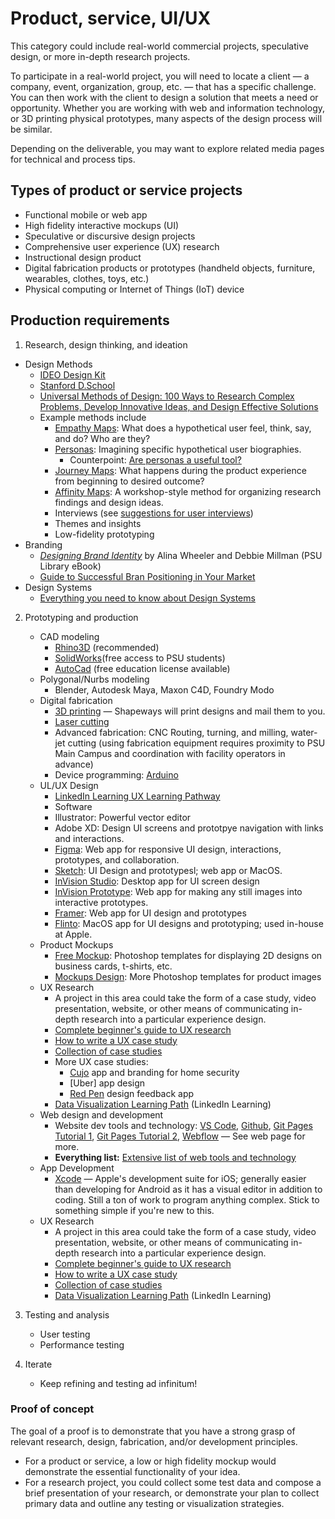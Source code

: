 # Product, service, UI/UX

This category could include real-world commercial projects, speculative design, or more in-depth research projects. 

To participate in a real-world project, you will need to locate a client — a company, event, organization, group, etc. — that has a specific challenge. You can then work with the client to design a solution that meets a need or opportunity. Whether you are working with web and information technology, or 3D printing physical prototypes, many aspects of the design process will be similar.

Depending on the deliverable, you may want to explore related media pages for technical and process tips. 

## Types of product or service projects

* Functional mobile or web app
* High fidelity interactive mockups \(UI\)
* Speculative or discursive design projects
* Comprehensive user experience \(UX\) research 
* Instructional design product
* Digital fabrication products or prototypes \(handheld objects, furniture, wearables, clothes, toys, etc.\)
* Physical computing or Internet of Things \(IoT\) device 


## Production requirements

1. Research, design thinking, and ideation
  * Design Methods
    * [IDEO Design Kit](http://www.designkit.org/methods)
    * [Stanford D.School](https://dschool.stanford.edu/resources/the-bootcamp-bootleg)
    * [Universal Methods of Design: 100 Ways to Research Complex Problems, Develop Innovative Ideas, and Design Effective Solutions](https://www.amazon.com/Universal-Methods-Design-Innovative-Effective/dp/1592537561/)
    * Example methods include
      * [Empathy Maps](https://www.nngroup.com/articles/empathy-mapping/): What does a hypothetical user feel, think, say, and do? Who are they?
      * [Personas](https://www.nngroup.com/articles/persona/): Imagining specific hypothetical user biographies. 
          * Counterpoint: [Are personas a useful tool?](https://www.thefountaininstitute.com/blog/skepticism-and-ux-personas)
      * [Journey Maps](https://www.nngroup.com/articles/journey-mapping-101/): What happens during the product experience from beginning to desired outcome? 
      * [Affinity Maps](https://www.nngroup.com/articles/affinity-diagram/): A workshop-style method for organizing research findings and design ideas. 
      * Interviews \(see [suggestions for user interviews](https://uxdesign.cc/how-to-conduct-user-interviews-fe4b8c34b0b7)\)
      * Themes and insights
      * Low-fidelity prototyping
  * Branding
    * [*Designing Brand Identity*](https://ebookcentral.proquest.com/lib/pensu/reader.action?docID=5014629) by Alina Wheeler and Debbie Millman \(PSU Library eBook\)
    * [ Guide to Successful Bran Positioning in Your Market](https://blog.hubspot.com/sales/brand-positioning-strategy)
  * Design Systems
    * [Everything you need to know about Design Systems](https://uxdesign.cc/everything-you-need-to-know-about-design-systems-54b109851969)

2. Prototyping and production
   * CAD modeling
     * [Rhino3D](https://www.rhino3d.com/) \(recommended\)
     * [SolidWorks](https://www.solidworks.com/)\(free access to PSU students\)
     * [AutoCad](https://www.autodesk.com/products/autocad/overview) \(free education license available\)
   * Polygonal/Nurbs modeling
     * Blender, Autodesk Maya, Maxon C4D, Foundry Modo
   * Digital fabrication
     * [3D printing](https://www.shapeways.com) — Shapeways will print designs and mail them to you. 
     * [Laser cutting](https://sendcutsend.com)
     * Advanced fabrication: CNC Routing, turning, and milling, water-jet cutting \(using fabrication equipment requires proximity to PSU Main Campus and coordination with facility operators in advance\)
     * Device programming: [Arduino](https://www.arduino.cc/)
   * UL/UX Design
     * [LinkedIn Learning UX Learning Pathway](https://www.linkedin.com/learning/paths/become-a-user-experience-designer?u=76811570)
     * Software
      * Illustrator: Powerful vector editor
      * Adobe XD: Design UI screens and prototpye navigation with links and interactions.
      * [Figma](https://www.figma.com/): Web app for responsive UI design, interactions, prototypes, and collaboration. 
      * [Sketch](https://www.sketch.com/): UI Design and prototypesl; web app or MacOS.
      * [InVision Studio](https://www.invisionapp.com/studio): Desktop app for UI screen design
      * [InVision Prototype](https://www.invisionapp.com/): Web app for making any still images into interactive prototypes. 
      * [Framer](https://www.framer.com/): Web app for UI design and prototypes
      * [Flinto](https://www.framer.com/): MacOS app for UI designs and prototyping; used in-house at Apple. 
   * Product Mockups
      * [Free Mockup](https://www.free-mockup.com/): Photoshop templates for displaying 2D designs on business cards, t-shirts, etc. 
      * [Mockups Design](https://mockups-design.com/): More Photoshop templates for product images
   * UX Research
      * A project in this area could take the form of a case study, video presentation, website, or other means of communicating in-depth research into a particular experience design. 
      * [Complete beginner's guide to UX research](https://www.uxbooth.com/articles/complete-beginners-guide-to-design-research/)
      * [How to write a UX case study](https://www.invisionapp.com/inside-design/how-to-write-a-ux-case-study/)
      * [Collection of case studies](https://uxdesign.cc/ux-case-studies/home)
      * More UX case studies:
        * [Cujo](http://karoliskosas.com/cujo-3/) app and branding for home security
        * [Uber] app design
        * [Red Pen](http://pistachiomade.com/red-pen/) design feedback app
      * [Data Visualization Learning Path](https://www.linkedin.com/learning/paths/become-a-data-visualization-specialist-concepts?u=76811570) \(LinkedIn Learning\)
   * Web design and development
     * Website dev tools and technology: [VS Code](https://code.visualstudio.com/), [Github](http://github.com), [Git Pages Tutorial 1](https://www.smashingmagazine.com/2014/08/build-blog-jekyll-github-pages/), [Git Pages Tutorial 2](https://www.youtube.com/watch?v=SWVjQsvQocA), [Webflow](https://webflow.com/) — See web page for more.
     * **Everything list:** [Extensive list of web tools and technology](https://free-for.dev/)
   * App Development 
     * [Xcode](https://www.linkedin.com/learning/xcode-11-essential-training/learn-to-develop-for-the-apple-platforms?u=76811570) — Apple's development suite for iOS; generally easier than developing for Android as it has a visual editor in addition to coding. Still a ton of work to program anything complex. Stick to something simple if you're new to this.
   * UX Research
        * A project in this area could take the form of a case study, video presentation, website, or other means of communicating in-depth research into a particular experience design. 
        * [Complete beginner's guide to UX research](https://www.uxbooth.com/articles/complete-beginners-guide-to-design-research/)
        * [How to write a UX case study](https://www.invisionapp.com/inside-design/how-to-write-a-ux-case-study/)
        * [Collection of case studies](https://uxdesign.cc/ux-case-studies/home)
        * [Data Visualization Learning Path](https://www.linkedin.com/learning/paths/become-a-data-visualization-specialist-concepts?u=76811570) \(LinkedIn Learning\)

3. Testing and analysis
   * User testing
   * Performance testing

4. Iterate 
    * Keep refining and testing ad infinitum! 

### Proof of concept

The goal of a proof is to demonstrate that you have a strong grasp of relevant research, design, fabrication, and/or development principles.
* For a product or service, a low or high fidelity mockup would demonstrate the essential functionality of your idea. 
* For a research project, you could collect some test data and compose a brief presentation of your research, or demonstrate your plan to collect primary data and outline any testing or visualization strategies. 


